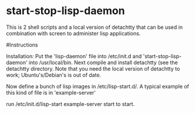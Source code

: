 # start-stop-lisp-daemon

This is 2 shell scripts and a local version of detachtty that can be
used in combination with screen to administer lisp applications.

#Instructions

Installation: Put the 'lisp-daemon' file into /etc/init.d and
'start-stop-lisp-daemon' into /usr/local/bin.  Next compile and
install detachtty (see the detachtty directory.  Note that you need
the local version of detachtty to work; Ubuntu's/Debian's is out of
date.

Now define a bunch of lisp images in /etc/lisp-start.d/.  A typical
example of this kind of file is in 'example-server'

run /etc/init.d/lisp-start example-server start to start.

